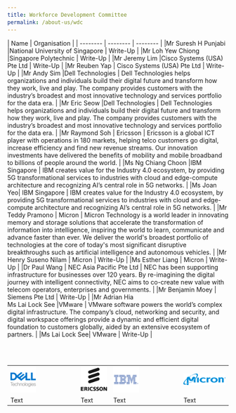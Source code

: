 ```yaml
---
title: Workforce Development Committee
permalink: /about-us/wdc
---
```

| Name | Organisation | 
| -------- | -------- |  -------- | 
|Mr Suresh H Punjabi     |National University of Singapore     | Write-Up    | 
|Mr Loh Yew Chiong     |Singapore Polytechnic     | Write-Up    | 
|Mr Jeremy Lim     |Cisco Systems (USA) Pte Ltd     |  Write-Up    | 
|Mr Reuben Yap     | Cisco Systems (USA) Pte Ltd     |  Write-Up    | 
|Mr Andy Sim     |Dell Technologies     | Dell Technologies helps organizations and individuals build their digital future and transform how they work, live and play. The company provides customers with the industry’s broadest and most innovative technology and services portfolio for the data era.   | 
|Mr Eric Seow     |Dell Technologies     | Dell Technologies helps organizations and individuals build their digital future and transform how they work, live and play. The company provides customers with the industry’s broadest and most innovative technology and services portfolio for the data era.   | 
|Mr Raymond Soh     | Ericsson | Ericsson is a global ICT player with operations in 180 markets, helping telco customers go digital, increase efficiency and find new revenue streams. Our innovation investments have delivered the benefits of mobility and mobile broadband to billions of people around the world. | 
|Ms Ng Chiang Choon |IBM Singapore     |  IBM creates value for the Industry 4.0 ecosystem, by providing 5G transformational services to industries with cloud and edge-compute architecture and recognizing AI’s central role in 5G networks.  | 
|Ms Joan Yeo| IBM Singapore     | IBM creates value for the Industry 4.0 ecosystem, by providing 5G transformational services to industries with cloud and edge-compute architecture and recognizing AI’s central role in 5G networks.  | 
|Mr Teddy Pramono     | Micron | Micron Technology is a world leader in innovating memory and storage solutions that accelerate the transformation of information into intelligence, inspiring the world to learn, communicate and advance faster than ever. We deliver the world's broadest portfolio of technologies at the core of today's most significant disruptive breakthroughs such as artificial intelligence and autonomous vehicles. | 
|Mr Henry Suseno Nilam     | Micron | Write-Up    | 
|Ms Esther Liang | Micron | Write-Up    | 
|Dr Paul Wang     | NEC Asia Pacific Pte Ltd | NEC has been supporting infrastructure for businesses over 120 years. By re-imagining the digital journey with intelligent connectivity, NEC aims to co-create new value with telecom operators, enterprises and governments. | 
|Mr Benjamin Moey     | Siemens Pte Ltd | Write-Up    | 
|Mr Adrian Hia  <br> Ms Lai Lock See   |VMware | VMware software powers the world’s complex digital infrastructure. The company’s cloud, networking and security, and digital workspace offerings provide a dynamic and efficient digital foundation to customers globally, aided by an extensive ecosystem of partners.  | 
|Ms Lai Lock See| VMware | Write-Up    | 

<br />
<br />


|  |  |  | |
| -------- | -------- | -------- |-------- |
| <a href="https://www.delltechnologies.com/en-sg/index.htm" target="blank"><img src="/images/wdc-members-logos/Dell%20Logo%20200x200.png" alt="Dell" style="width: 40%; height: 40%"></a>|<a href="https://www.ericsson.com/en" target="blank"><img src="/images/wdc-members-logos/Ericsson%20Logo%20200x200.png" alt="Ericsson" style="width: 1000%; height: 1000%"></a>|<a href="https://www.ibm.com/sg-en?p1=Search&p4=43700052661453023&p5=e&gclid=Cj0KCQjwsZKJBhC0ARIsAJ96n3VCQF5SLzCrH_XIdQzYH78htF-IcTpBEbpCOXh5zi5lW2F-M0Np2TwaAsJXEALw_wcB&gclsrc=aw.ds" target="blank"><img src="/images/wdc-members-logos/IBM%20Logo%20200x200.png" alt="IBM" style="width: 40%; height: 40%"></a> |<a href="https://www.micron.com/" target="blank"><img src="/images/wdc-members-logos/Micron%20Logo.png" alt="Micron" style="width: 1000%; height: 1000%"></a> |
| Text     | Text     | Text     |Text|